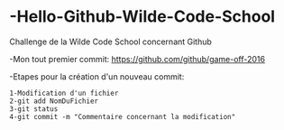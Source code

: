 # -Hello-Github-Wilde-Code-School
Challenge de la Wilde Code School concernant Github

-Mon tout premier commit: https://github.com/github/game-off-2016

-Etapes pour la création d'un nouveau commit:

	1-Modification d'un fichier
	2-git add NomDuFichier
	3-git status
	4-git commit -m "Commentaire concernant la modification"

